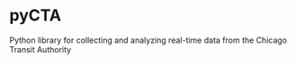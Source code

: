 # pyCTA
Python library for collecting and analyzing real-time data from the Chicago Transit Authority
